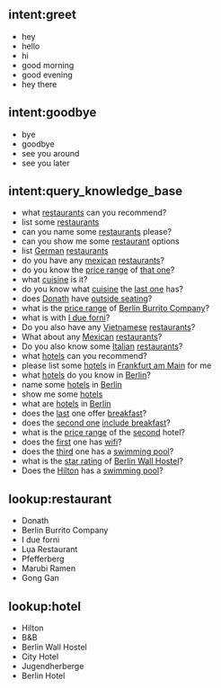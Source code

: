 ## intent:greet
- hey
- hello
- hi
- good morning
- good evening
- hey there

## intent:goodbye
- bye
- goodbye
- see you around
- see you later

## intent:query_knowledge_base
- what [restaurants](object_type:restaurant) can you recommend?
- list some [restaurants](object_type:restaurant)
- can you name some [restaurants](object_type:restaurant) please?
- can you show me some [restaurant](object_type:restaurant) options
- list [German](cuisine) [restaurants](object_type:restaurant)
- do you have any [mexican](cuisine) [restaurants](object_type:restaurant)?
- do you know the [price range](attribute:price-range) of [that one](mention)?
- what [cuisine](attribute) is it?
- do you know what [cuisine](attribute) the [last one](mention:LAST) has?
- does [Donath](restaurant) have [outside seating](attribute:outside-seating)?
- what is the [price range](attribute:price-range) of [Berlin Burrito Company](restaurant)?
- what is with [I due forni](restaurant)?
- Do you also have any [Vietnamese](cuisine) [restaurants](object_type:restaurant)?
- What about any [Mexican](cuisine) [restaurants](object_type:restaurant)?
- Do you also know some [Italian](cuisine) [restaurants](object_type:restaurant)?
- what [hotels](object_type:hotel) can you recommend?
- please list some [hotels](object_type:hotel) in [Frankfurt am Main](city) for me
- what [hotels](object_type:hotel) do you know in [Berlin](city)?
- name some [hotels](object_type:hotel) in [Berlin](city)
- show me some [hotels](object_type:hotel)
- what are [hotels](object_type:hotel) in [Berlin](city)
- does the [last](mention:LAST) one offer [breakfast](attribute:breakfast-included)?
- does the [second one](mention:2) [include breakfast](breakfast-included)?
- what is the [price range](attribute:price-range) of the [second](mention:2) hotel?
- does the [first](mention:1) one has [wifi](attribute:free-wifi)?
- does the [third](mention:3) one has a [swimming pool](attribute:swimming-pool)?
- what is the [star rating](attribute:star-rating) of [Berlin Wall Hostel](hotel)?
- Does the [Hilton](hotel) has a [swimming pool](attribute:swimming-pool)?


## lookup:restaurant
- Donath
- Berlin Burrito Company
- I due forni
- Lụa Restaurant
- Pfefferberg
- Marubi Ramen
- Gong Gan

## lookup:hotel
- Hilton
- B&B
- Berlin Wall Hostel
- City Hotel
- Jugendherberge
- Berlin Hotel